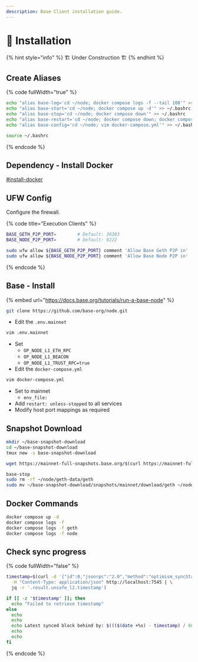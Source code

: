 ```yaml
---
description: Base Client installation guide.
---
```


# 💾 Installation

{% hint style="info" %}
🏗️ Under Construction 🏗️
{% endhint %}

## Create Aliases

{% code fullWidth="true" %}
```bash
echo "alias base-log='cd ~/node; docker compose logs -f --tail 100'" >> ~/.bashrc
echo "alias base-start='cd ~/node; docker compose up -d'" >> ~/.bashrc
echo "alias base-stop='cd ~/node; docker compose down'" >> ~/.bashrc
echo "alias base-restart='cd ~/node; docker compose down; docker compose up -d'" >> ~/.bashrc
echo "alias base-config='cd ~/node; vim docker-compose.yml'" >> ~/.bashrc

source ~/.bashrc
```
{% endcode %}

## Dependency - Install Docker

[#install-docker](../../../linux-software/installation.md#install-docker "mention")

## UFW Config

Configure the firewall.

{% code title="Execution Clients" %}
```bash
BASE_GETH_P2P_PORT=        # Default: 30303
BASE_NODE_P2P_PORT=        # Default: 9222

sudo ufw allow ${BASE_GETH_P2P_PORT} comment 'Allow Base Geth P2P in'
sudo ufw allow ${BASE_NODE_P2P_PORT} comment 'Allow Base Node P2P in'
```
{% endcode %}

## Base - Install

{% embed url="https://docs.base.org/tutorials/run-a-base-node" %}

```bash
git clone https://github.com/base-org/node.git
```

* Edit the `.env.mainnet`

```bash
vim .env.mainnet
```

* Set
  * `OP_NODE_L1_ETH_RPC`
  * `OP_NODE_L1_BEACON`
  * `OP_NODE_L1_TRUST_RPC=true`
* Edit the `docker-compose.yml`

```bash
vim docker-compose.yml
```

* Set to mainnet
  * `env_file:`
* Add `restart: unless-stopped` to all services
* Modify host port mappings as required

## Snapshot Download

```bash
mkdir ~/base-snapshot-download
cd ~/base-snapshot-download
tmux new -s base-snapshot-download

wget https://mainnet-full-snapshots.base.org/$(curl https://mainnet-full-snapshots.base.org/latest)
```

```bash
base-stop
sudo rm -rf ~/node/geth-data/geth
sudo mv ~/base-snapshot-download/snapshots/mainnet/download/geth ~/node/geth-data/geth
```

## Docker Commands

```bash
docker compose up -d
docker compose logs -f
docker compose logs -f geth
docker compose logs -f node
```

## Check sync progress

{% code fullWidth="false" %}
```bash
timestamp=$(curl -d '{"id":0,"jsonrpc":"2.0","method":"optimism_syncStatus"}' \
  -H "Content-Type: application/json" http://localhost:7545 | \
  jq -r '.result.unsafe_l2.timestamp')

if [[ -z "$timestamp" ]]; then
  echo "Failed to retrieve timestamp"
else
  echo
  echo
  echo Latest synced block behind by: $((($(date +%s) - timestamp) / 60 / 60 / 24)) days
  echo
  echo
fi
```
{% endcode %}
